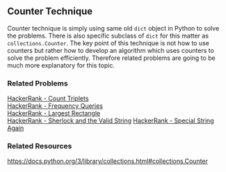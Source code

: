 ## Counter Technique
Counter technique is simply using same old `dict` object in Python to solve the problems. There is also specific
subclass of `dict` for this matter as `collections.Counter`. The key point of this technique is not how to use
counters but rather how to develop an algorithm which uses counters to solve the problem efficiently. Therefore 
related problems are going to be much more explanatory for this topic. 

### Related Problems
[HackerRank - Count Triplets](../problems/hackerrank-count-triplets-1)\
[HackerRank - Frequency Queries](../problems/hackerrank-frequency-queries)\
[HackerRank - Largest Rectangle](../problems/hackerrank-largest-rectangle)\
[HackerRank - Sherlock and the Valid String](../problems/hackerrank-sherlock-and-valid-string)
[HackerRank - Special String Again](../problems/hackerrank-special-palindrome-again)

### Related Resources
https://docs.python.org/3/library/collections.html#collections.Counter
